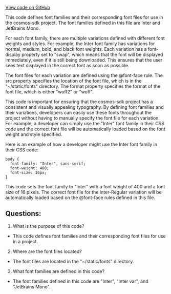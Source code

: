 [View code on GitHub](https://github.com/cosmos/cosmos-sdk.git/docs/src/css/fonts.css)

This code defines font families and their corresponding font files for use in the cosmos-sdk project. The font families defined in this file are Inter and JetBrains Mono. 

For each font family, there are multiple variations defined with different font weights and styles. For example, the Inter font family has variations for normal, medium, bold, and black font weights. Each variation has a font-display property set to "swap", which means that the font will be displayed immediately, even if it is still being downloaded. This ensures that the user sees text displayed in the correct font as soon as possible.

The font files for each variation are defined using the @font-face rule. The src property specifies the location of the font file, which is in the "~/static/fonts" directory. The format property specifies the format of the font file, which is either "woff2" or "woff". 

This code is important for ensuring that the cosmos-sdk project has a consistent and visually appealing typography. By defining font families and their variations, developers can easily use these fonts throughout the project without having to manually specify the font file for each variation. For example, a developer can simply use the "Inter" font family in their CSS code and the correct font file will be automatically loaded based on the font weight and style specified.

Here is an example of how a developer might use the Inter font family in their CSS code:

```
body {
  font-family: "Inter", sans-serif;
  font-weight: 400;
  font-size: 16px;
}
```

This code sets the font family to "Inter" with a font weight of 400 and a font size of 16 pixels. The correct font file for the Inter-Regular variation will be automatically loaded based on the @font-face rules defined in this file.
## Questions: 
 1. What is the purpose of this code?
- This code defines font families and their corresponding font files for use in a project.

2. Where are the font files located?
- The font files are located in the "~/static/fonts" directory.

3. What font families are defined in this code?
- The font families defined in this code are "Inter", "Inter var", and "JetBrains Mono".